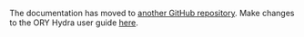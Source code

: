 The documentation has moved to [another GitHub repository](https://github.com/ory/docs). Make changes to the
ORY Hydra user guide [here](https://github.com/ory/docs/tree/master/guides/2-oathkeeper).
